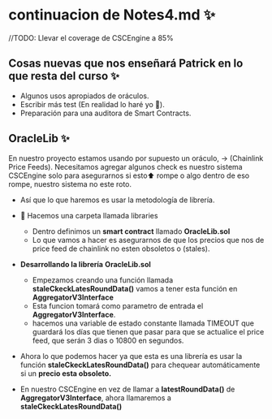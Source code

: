 # continuacion de Notes4.md ✨

//TODO: Llevar el coverage de CSCEngine a 85%

## Cosas nuevas que nos enseñará Patrick en lo que resta del curso ✨

- Algunos usos apropiados de oráculos.
- Escribir más test (En realidad lo haré yo 🤌).
- Preparación para una auditora de Smart Contracts.

## OracleLib ✨

En nuestro proyecto estamos usando por supuesto un oráculo, -> (Chainlink Price Feeds). Necesitamos agregar algunos check es nuestro sistema CSCEngine solo para asegurarnos si esto⬆️ rompe o algo dentro de eso rompe, nuestro sistema no este roto.

- Así que lo que haremos es usar la metodología de librería.
- 📁 Hacemos una carpeta llamada libraries

  - Dentro definimos un **smart contract** llamado **OracleLib.sol**
  - Lo que vamos a hacer es asegurarnos de que los precios que nos de price feed de chainlink no esten obsoletos o (stales).

- **Desarrollando la librería** **OracleLib.sol**

  - Empezamos creando una función llamada **staleCkeckLatesRoundData()** vamos a tener esta función en **AggregatorV3Interface**
  - Esta funcion tomará como parametro de entrada el **AggregatorV3Interface**.
  - hacemos una variable de estado constante llamada TIMEOUT que guardará los días que tienen que pasar para que se actualice el price feed, que serán 3 dias o 10800 en segundos.

- Ahora lo que podemos hacer ya que esta es una librería es usar la función **staleCkeckLatesRoundData()** para chequear automáticamente si un **precio esta obsoleto.**
- En nuestro CSCEngine en vez de llamar a **latestRoundData()** de **AggregatorV3Interface**, ahora llamaremos a **staleCkeckLatesRoundData()**
